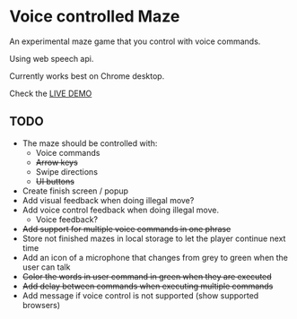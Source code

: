 # Voice controlled Maze

An experimental maze game that you control with voice commands.

Using web speech api.

Currently works best on Chrome desktop.

Check the [LIVE DEMO](https://dimshik100.github.io/voice-controlled-maze/)


## TODO

- The maze should be controlled with:
  - Voice commands
  - ~~Arrow keys~~
  - Swipe directions
  - ~~UI buttons~~
- Create finish screen / popup
- Add visual feedback when doing illegal move?
- Add voice control feedback when doing illegal move.
  - Voice feedback?
- ~~Add support for multiple voice commands in one phrase~~
- Store not finished mazes in local storage to let the player continue next time
- Add an icon of a microphone that changes from grey to green when the user can talk
- ~~Color the words in user command in green when they are executed~~
- ~~Add delay between commands when executing multiple commands~~
- Add message if voice control is not supported (show supported browsers)
